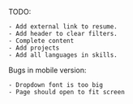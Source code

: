 TODO:

    - Add external link to resume.
    - Add header to clear filters.
    - Complete content
    - Add projects
    - Add all languages in skills.

Bugs in mobile version:

    - Dropdown font is too big
    - Page should open to fit screen
